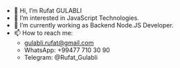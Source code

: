 - 👋 Hi, I’m Rufat GULABLI
- 👀 I’m interested in JavaScript Technologies.
- 🌱 I’m currently working as Backend Node.JS Developer.
- 📫 How to reach me:  
    - gulabli.rufat@gmail.com 
    - WhatsApp: +99477 710 30 90 
    - Telegram: @Rufat_Gulabli

<!---
RufatGulabli/RufatGulabli is a ✨ special ✨ repository because its `README.md` (this file) appears on your GitHub profile.
You can click the Preview link to take a look at your changes.
--->
